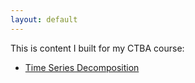 ```yaml
---
layout: default
---
```


This is content I built for my CTBA course:

- [Time Series Decomposition](/timeseries/index.md)
